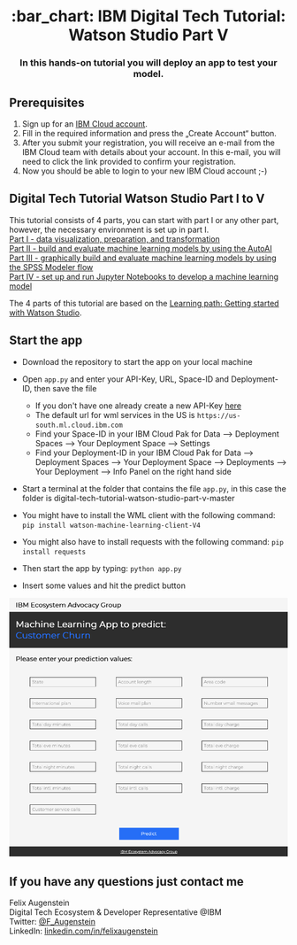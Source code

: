<h1 align="center" style="border-bottom: none;">:bar_chart: IBM Digital Tech Tutorial: Watson Studio Part V</h1>
<h3 align="center">In this hands-on tutorial you will deploy an app to test your model.</h3>

## Prerequisites

1. Sign up for an [IBM Cloud account](https://cloud.ibm.com/registration).
2. Fill in the required information and press the „Create Account“ button.
3. After you submit your registration, you will receive an e-mail from the IBM Cloud team with details about your account. In this e-mail, you will need to click the link provided to confirm your registration.
4. Now you should be able to login to your new IBM Cloud account ;-)

## Digital Tech Tutorial Watson Studio Part I to V

This tutorial consists of 4 parts, you can start with part I or any other part, however, the necessary environment is set up in part I.<br>
[Part I - data visualization, preparation, and transformation](https://github.com/FelixAugenstein/digital-tech-tutorial-watson-studio)<br>
[Part II - build and evaluate machine learning models by using the AutoAI](https://github.com/FelixAugenstein/digital-tech-tutorial-watson-studio-part-ii/)<br>
[Part III - graphically build and evaluate machine learning models by using the SPSS Modeler flow](https://github.com/FelixAugenstein/digital-tech-tutorial-watson-studio-part-iii/)<br>
[Part IV - set up and run Jupyter Notebooks to develop a machine learning model](https://github.com/FelixAugenstein/digital-tech-tutorial-watson-studio-part-iv/)

The 4 parts of this tutorial are based on the [Learning path: Getting started with Watson Studio](https://developer.ibm.com/series/learning-path-watson-studio/).

## Start the app

- Download the repository to start the app on your local machine
- Open `app.py` and enter your API-Key, URL, Space-ID and Deployment-ID, then save the file
  * If you don't have one already create a new API-Key [here](https://cloud.ibm.com/iam/apikeys)
  * The default url for wml services in the US is `https://us-south.ml.cloud.ibm.com`
  * Find your Space-ID in your IBM Cloud Pak for Data --> Deployment Spaces --> Your Deployment Space --> Settings
  * Find your Deployment-ID in your IBM Cloud Pak for Data --> Deployment Spaces --> Your Deployment Space --> Deployments --> Your Deployment --> Info Panel on the right hand side

- Start a terminal at the folder that contains the file `app.py`, in this case the folder is digital-tech-tutorial-watson-studio-part-v-master
- You might have to install the WML client with the following command: `pip install watson-machine-learning-client-V4`
- You might also have to install requests with the following command: `pip install requests`
- Then start the app by typing: `python app.py`
- Insert some values and hit the predict button

![Python App](readme_images/python_app.png)

## If you have any questions just contact me
Felix Augenstein<br>
Digital Tech Ecosystem & Developer Representative @IBM<br>
Twitter: [@F_Augenstein](https://twitter.com/F_Augenstein)<br>
LinkedIn: [linkedin.com/in/felixaugenstein](https://www.linkedin.com/in/felixaugenstein/)
